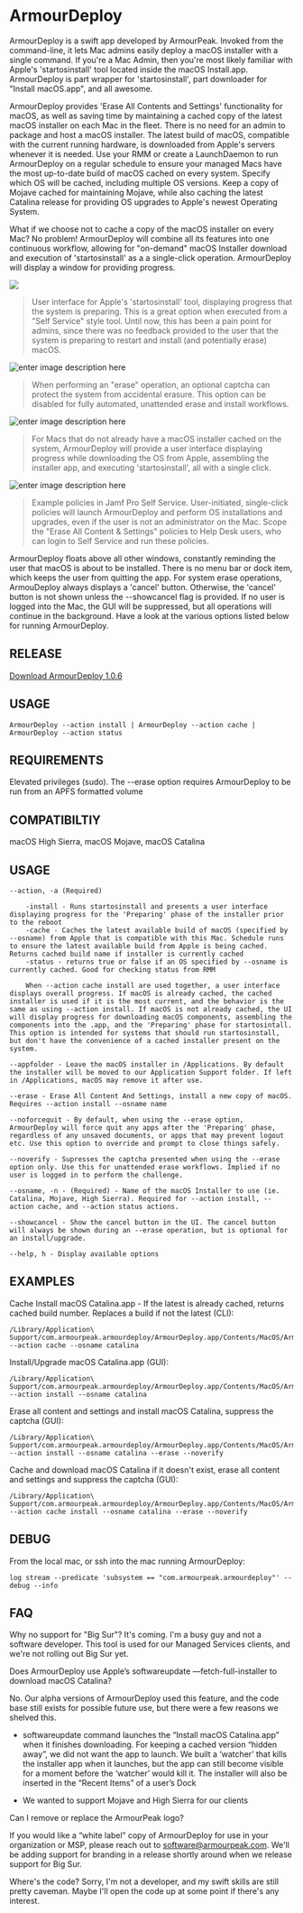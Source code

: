 # ArmourDeploy

ArmourDeploy is a swift app developed by ArmourPeak. Invoked from the command-line, it lets Mac admins easily deploy a macOS installer with a single command. If you're a Mac Admin, then you're most likely familiar with Apple's 'startosinstall' tool located inside the macOS Install.app. ArmourDeploy is part wrapper for 'startosinstall', part downloader for "Install macOS.app", and all awesome.

ArmourDeploy provides 'Erase All Contents and Settings' functionality for macOS, as well as saving time by maintaining a cached copy of the latest macOS installer on each Mac in the fleet. There is no need for an admin to package and host a macOS installer. The latest build of macOS, compatible with the current running hardware, is downloaded from Apple's servers whenever it is needed. Use your RMM or create a LaunchDaemon to run ArmourDeploy on a regular schedule to ensure your managed Macs have the most up-to-date build of macOS cached on every system. Specify which OS will be cached, including multiple OS versions. Keep a copy of Mojave cached for maintaining Mojave, while also caching the latest Catalina release for providing OS upgrades to Apple's newest Operating System.

What if we choose not to cache a copy of the macOS installer on every Mac? No problem! ArmourDeploy will combine all its features into one continuous workflow, allowing for "on-demand" macOS Installer download and execution of 'startosinstall' as a a single-click operation. ArmourDeploy will display a window for providing progress.

![](https://static.wixstatic.com/media/9a545e_3c7396e2782945d180d3b9427dce47c5~mv2.png/v1/fill/w_1824,h_1520,al_c/Screen%20Shot%202020-02-14%20at%2010_21_59%20AM_pn.png)
>User interface for Apple's 'startosinstall' tool, displaying progress that the system is preparing. This is a great option when executed from a "Self Service" style tool. Until now, this has been a pain point for admins, since there was no feedback provided to the user that the system is preparing to restart and install (and potentially erase) macOS.

![enter image description here](https://static.wixstatic.com/media/9a545e_5f874e56e80e4e47be10b1ec0b6e8eaf~mv2.png/v1/fill/w_1824,h_1520,al_c/Screen%20Shot%202020-02-14%20at%2010_23_08%20AM_pn.png)
>When performing an "erase" operation, an optional captcha can protect the system from accidental erasure. This option can be disabled for fully automated, unattended erase and install workflows.

![enter image description here](https://static.wixstatic.com/media/9a545e_22409201b5f14b1ab9e300383778cd4c~mv2.png/v1/fill/w_1824,h_1520,al_c/Screen%20Shot%202020-02-14%20at%2010_35_02%20AM_pn.png)
>For Macs that do not already have a macOS installer cached on the system, ArmourDeploy will provide a user interface displaying progress while downloading the OS from Apple, assembling the installer app, and executing 'startosinstall', all with a single click.

![enter image description here](https://static.wixstatic.com/media/9a545e_c16510e87b9d4a73a2839e8efd8e2514~mv2.png/v1/fill/w_1136,h_827,al_c/SS_shot.png)
>Example policies in Jamf Pro Self Service. User-initiated, single-click policies will launch ArmourDeploy and perform OS installations and upgrades, even if the user is not an administrator on the Mac. Scope the "Erase All Content & Settings" policies to Help Desk users, who can login to Self Service and run these policies.

ArmourDeploy floats above all other windows, constantly reminding the user that macOS is about to be installed. There is no menu bar or dock item, which keeps the user from quitting the app. For system erase operations, ArmouDeploy always displays a 'cancel' button. Otherwise, the 'cancel' button is not shown unless the --showcancel flag is provided. If no user is logged into the Mac, the GUI will be suppressed, but all operations will continue in the background. Have a look at the various options listed below for running ArmourDeploy.

## RELEASE
[Download ArmourDeploy 1.0.6](https://gitlab.com/armourpeak/armourdeploy-release/-/raw/master/ArmourDeploy%201.0.6.pkg.zip)

## USAGE

    ArmourDeploy --action install | ArmourDeploy --action cache | ArmourDeploy --action status

## REQUIREMENTS
Elevated privileges (sudo). The --erase option requires ArmourDeploy to be run from an APFS formatted volume

## COMPATIBILTIY
macOS High Sierra, macOS Mojave, macOS Catalina

USAGE
-------

	--action, -a (Required)

		-install - Runs startosinstall and presents a user interface displaying progress for the 'Preparing' phase of the installer prior to the reboot
		-cache - Caches the latest available build of macOS (specified by --osname) from Apple that is compatible with this Mac. Schedule runs to ensure the latest available build from Apple is being cached. Returns cached build name if installer is currently cached
		-status - returns true or false if an OS specified by --osname is currently cached. Good for checking status from RMM

		When --action cache install are used together, a user interface displays overall progress. If macOS is already cached, the cached installer is used if it is the most current, and the behavior is the same as using --action install. If macOS is not already cached, the UI will display progress for downloading macOS components, assembling the components into the .app, and the 'Preparing' phase for startosintall. This option is intended for systems that should run startosinstall, but don't have the convenience of a cached installer present on the system.

	--appfolder - Leave the macOS installer in /Applications. By default the installer will be moved to our Application Support folder. If left in /Applications, macOS may remove it after use.

	--erase - Erase All Content And Settings, install a new copy of macOS. Requires --action install --osname name

	--noforcequit - By default, when using the --erase option, ArmourDeploy will force quit any apps after the 'Preparing' phase, regardless of any unsaved documents, or apps that may prevent logout etc. Use this option to override and prompt to close things safely.

	--noverify - Supresses the captcha presented when using the --erase option only. Use this for unattended erase workflows. Implied if no user is logged in to perform the challenge.

	--osname, -n - (Required) - Name of the macOS Installer to use (ie. Catalina, Mojave, High Sierra). Required for --action install, --action cache, and --action status actions.

	--showcancel - Show the cancel button in the UI. The cancel button will always be shown during an --erase operation, but is optional for an install/upgrade.

	--help, h - Display available options
    



## EXAMPLES
Cache Install macOS Catalina.app - If the latest is already cached, returns cached build number. Replaces a build if not the latest (CLI):

    /Library/Application\ Support/com.armourpeak.armourdeploy/ArmourDeploy.app/Contents/MacOS/ArmourDeploy --action cache --osname catalina

Install/Upgrade macOS Catalina.app (GUI):

    /Library/Application\ Support/com.armourpeak.armourdeploy/ArmourDeploy.app/Contents/MacOS/ArmourDeploy --action install --osname catalina

Erase all content and settings and install macOS Catalina, suppress the captcha (GUI):

    /Library/Application\ Support/com.armourpeak.armourdeploy/ArmourDeploy.app/Contents/MacOS/ArmourDeploy --action install --osname catalina --erase --noverify

Cache and download macOS Catalina if it doesn't exist, erase all content and settings and suppress the captcha (GUI):

    /Library/Application\ Support/com.armourpeak.armourdeploy/ArmourDeploy.app/Contents/MacOS/ArmourDeploy --action cache install --osname catalina --erase --noverify

## DEBUG

From the local mac, or ssh into the mac running ArmourDeploy:

    log stream --predicate 'subsystem == "com.armourpeak.armourdeploy"' --debug --info

## FAQ
Why no support for "Big Sur"? It's coming. I'm a busy guy and not a software developer. This tool is used for our Managed Services clients, and we're not rolling out Big Sur yet. 

Does ArmourDeploy use Apple’s  softwareupdate —fetch-full-installer  to download macOS Catalina?

No. Our alpha versions of ArmourDeploy used this feature, and the code base still exists for possible future use, but there were a few reasons we shelved this.

- softwareupdate command launches the “Install macOS Catalina.app” when it finishes downloading. For keeping a cached version “hidden away”, we did not want the app to launch. We built a ‘watcher’ that kills the installer app when it launches, but the app can still become visible for a moment before the ‘watcher’ would kill it. The installer will also be inserted in the “Recent Items” of a user’s Dock


- We wanted to support Mojave and High Sierra for our clients

Can I remove or replace the ArmourPeak logo?

If you would like a “white label” copy of ArmourDeploy for use in your organization or MSP, please reach out to software@armourpeak.com.
We'll be adding support for branding in a release shortly around when we release support for Big Sur.

Where's the code? Sorry, I'm not a developer, and my swift skills are still pretty caveman. Maybe I'll open the code up at some point if there's any interest.



